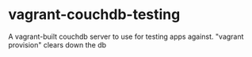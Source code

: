 vagrant-couchdb-testing
=======================

A vagrant-built couchdb server to use for testing apps against. "vagrant provision" clears down the db

